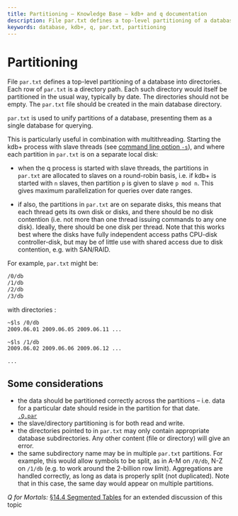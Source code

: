 ```yaml
---
title: Partitioning – Knowledge Base – kdb+ and q documentation
description: File par.txt defines a top-level partitioning of a database into directories. Each row of par.txt is a directory path. Each such directory would itself be partitioned in the usual way, typically by date. The directories should not be empty. The par.txt file should be created in the main database directory.
keywords: database, kdb+, q, par.txt, partitioning
---
```

# Partitioning




File `par.txt` defines a top-level partitioning of a database into directories. Each row of `par.txt` is a directory path. Each such directory would itself be partitioned in the usual way, typically by date. The directories should not be empty. The `par.txt` file should be created in the main database directory.

`par.txt` is used to unify partitions of a database, presenting them as a single database for querying.

This is particularly useful in combination with multithreading. Starting the kdb+ process with slave threads (see [command line option `-s`](../basics/cmdline.md#-s-slaves)), and where each partition in `par.txt` is on a separate local disk:

-   when the q process is started with slave threads, the partitions in `par.txt` are allocated to slaves on a round-robin basis, i.e. if kdb+ is started with `n` slaves, then partition `p` is given to slave `p mod n`. This gives maximum parallelization for queries over date ranges.

-   if also, the partitions in `par.txt` are on separate disks, this means that each thread gets its own disk or disks, and there should be no disk contention (i.e. not more than one thread issuing commands to any one disk). Ideally, there should be one disk per thread. Note that this works best where the disks have fully independent access paths CPU-disk controller-disk, but may be of little use with shared access due to disk contention, e.g. with SAN/RAID.

For example, `par.txt` might be:

```txt
/0/db
/1/db
/2/db
/3/db
```

with directories :

```txt
~$ls /0/db
2009.06.01 2009.06.05 2009.06.11 ...

~$ls /1/db
2009.06.02 2009.06.06 2009.06.12 ...

...
```


## Some considerations

-   the data should be partitioned correctly across the partitions – i.e. data for a particular date should reside in the partition for that date.<br>
<i class="far fa-hand-point-right"></i> [`.Q.par`](../ref/dotq.md#qpar-locate-partition)
-   the slave/directory partitioning is for both read and write.
-   the directories pointed to in `par.txt` may only contain appropriate database subdirectories. Any other content (file or directory) will give an error.
-   the same subdirectory name may be in multiple `par.txt` partitions. For example, this would allow symbols to be split, as in A-M on `/0/db`, N-Z on `/1/db` (e.g. to work around the 2-billion row limit). Aggregations are handled correctly, as long as data is properly split (not duplicated). Note that in this case, the same day would appear on multiple partitions.

<i class="far fa-hand-point-right"></i>
_Q for Mortals:_ [§14.4 Segmented Tables](/q4m3/14_Introduction_to_Kdb+/#144-segmented-tables)
for an extended discussion of this topic